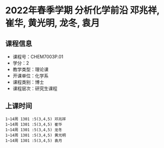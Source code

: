 # 2022年春季学期 分析化学前沿 邓兆祥, 崔华, 黄光明, 龙冬, 袁月






## 课程信息

- 课程号：CHEM7003P.01
- 学分：2
- 教学类型：理论课
- 开课单位：化学系
- 课程类别：博士
- 课程层次：研究生课程

## 上课时间

```
1~14周 1301 :5(3,4,5) 邓兆祥
1~14周 1301 :5(3,4,5) 崔华
1~14周 1301 :5(3,4,5) 龙冬
1~14周 1301 :5(3,4,5) 黄光明
1~14周 1301 :5(3,4,5) 袁月
```

